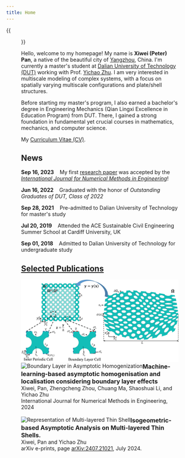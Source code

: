 ```yaml
---
title: Home
---
```


{{<figure src="/figures/Xiwei_Portrait.JPG" title="Me at Jinji Lake in Suzhou, Summer 2023 (Credit goes to Jiayi)" width="500">}}

Hello, welcome to my homepage! My name is **Xiwei (Peter) Pan**, a native of the beautiful city of [Yangzhou](https://en.wikipedia.org/wiki/Yangzhou), China. I'm currently a master's student at [Dalian University of Technology (DUT)](https://www.dlut.edu.cn/) working with Prof. [Yichao Zhu](http://faculty.dlut.edu.cn/zhuyc/zh_CN/index/968943/list/index.htm). I am very interested in multiscale modeling of complex systems, with a focus on spatially varying multiscale configurations and plate/shell structures.

Before starting my master's program, I also earned a bachelor's degree in Engineering Mechanics (Qian Lingxi Excellence in Education Program) from DUT. There, I gained a strong foundation in fundamental yet crucial courses in mathematics, mechanics, and computer science.

My [Curriculum Vitae (CV)](/files/Xiwei_CV.pdf).

## News

<p><b>Sep 16, 2023</b>&nbsp;&nbsp;&nbsp;&nbsp;My first <a href="https://onlinelibrary.wiley.com/doi/abs/10.1002/nme.7367">research paper</a> was accepted by the <a href="https://onlinelibrary.wiley.com/journal/10970207"><em>International Journal for Numerical Methods in Engineering</em></a>!</p>

<p><b>Jun 16, 2022</b>&nbsp;&nbsp;&nbsp;&nbsp;Graduated with the honor of <em>Outstanding Graduates of DUT, Class of 2022</em></p>

<p><b>Sep 28, 2021</b>&nbsp;&nbsp;&nbsp;&nbsp;Pre-admitted to Dalian University of Technology for master's study</p>

<p><b>Jul 20, 2019</b>&nbsp;&nbsp;&nbsp;&nbsp;Attended the ACE Sustainable Civil Engineering Summer School at Cardiff University, UK</p>

<p><b>Sep 01, 2018</b>&nbsp;&nbsp;&nbsp;&nbsp;Admitted to Dalian University of Technology for undergraduate study</p>

## [Selected Publications](https://xiweipan.vercel.app/en/projects/)

<style>
   .modal {
      display: none;
      position: fixed;
      z-index: 9999;
      top: 0;
      left: 0;
      width: 100%;
      height: 100%;
      background-color: rgba(0, 0, 0, 0.8);
   }
 
   .modal-image {
      display: block;
      max-width: 90%;
      max-height: 90%;
      margin: auto;
      margin-top: 5%;
   }
</style>
 
<img src="figures/BL.png" alt="Boundary Layer in Asymptotic Homogenization" onclick="showModal(this)">
 
<div id="modal" class="modal" onclick="hideModal()">
  <img id="modal-image" class="modal-image">
</div>
 
<script>
   function showModal(image) {
      var modal = document.getElementById("modal");
      var modalImage = document.getElementById("modal-image");
      modal.style.display = "block";
      modalImage.src = image.src;
   }
 
   function hideModal() {
      var modal = document.getElementById("modal");
      modal.style.display = "none";
   }
</script>


<div>
	<div style="float: left">
		<img src="/figures/BL.png" alt="Boundary Layer in Asymptotic Homogenization" width="350"/>
	</div>
	<div style="font-size: 16px">
		<b>Machine-learning-based asymptotic homogenisation and localisation considering boundary layer effects</b>
    </div>
    <div style="font-size: 14px">
		Xiwei, Pan, Zhengcheng Zhou, Chuang Ma, Shaoshuai Li, and Yichao Zhu
    </div>
    <div style="font-size: 14px">
		International Journal for Numerical Methods in Engineering, 2024
	</div>
</div>
<br>
<div>
	<div style="float: left">
		<img src="/figures/Shell.png" alt="Representation of Multi-layered Thin Shell" width="350"/>
	</div>
	<div style="font-size: 16px">
		<b>Isogeometric-based Asymptotic Analysis on Multi-layered Thin Shells.</b>
    </div>
    <div style="font-size: 14px">
		Xiwei, Pan and Yichao Zhu
    </div>
    <div style="font-size: 14px">
		arXiv e-prints, page <a href="https://arxiv.org/abs/2407.21021v1">arXiv:2407.21021</a>, July 2024.
	</div>
</div>
